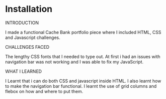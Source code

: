 # Installation
INTRODUCTION

I made a functional Cache Bank portfolio piece where I included HTML, CSS and Javascript challenges.

CHALLENGES FACED

The lengthy CSS fonts that I needed to type out. At first i had an issues with navigation bar was not working and I was able to fix my JavaScript.

WHAT I LEARNED

I Learnt that i can do both CSS and javascript inside HTML. I also learnt how to make the navigation bar functional. I learnt the use of grid columns and flebox on how and where to put them.
